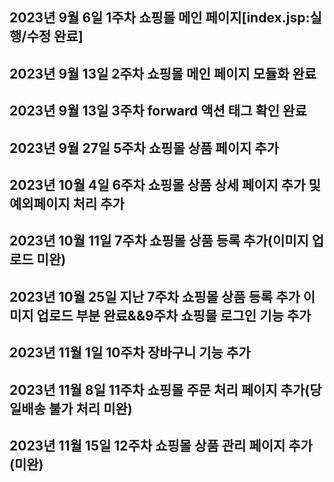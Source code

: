 ## 2023년 9월 6일 1주차 쇼핑몰 메인 페이지[index.jsp:실행/수정 완료]


## 2023년 9월 13일 2주차 쇼핑몰 메인 페이지 모듈화 완료

## 2023년 9월 13일 3주차 forward 액션 태그 확인 완료

## 2023년 9월 27일 5주차 쇼핑몰 상품 페이지 추가

## 2023년 10월 4일 6주차 쇼핑몰 상품 상세 페이지 추가 및 예외페이지 처리 추가

## 2023년 10월 11일 7주차 쇼핑몰 상품 등록 추가(이미지 업로드 미완)

## 2023년 10월 25일 지난 7주차 쇼핑몰 상품 등록 추가 이미지 업로드 부분 완료&&9주차 쇼핑몰 로그인 기능 추가

## 2023년 11월 1일 10주차 장바구니 기능 추가

## 2023년 11월 8일 11주차 쇼핑몰 주문 처리 페이지 추가(당일배송 불가 처리 미완)

## 2023년 11월 15일 12주차 쇼핑몰 상품 관리 페이지 추가(미완)


